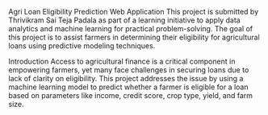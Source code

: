 Agri Loan Eligibility Prediction Web Application
This project is submitted by Thrivikram Sai Teja Padala as part of a learning initiative to apply data analytics and machine learning for practical problem-solving. The goal of this project is to assist farmers in determining their eligibility for agricultural loans using predictive modeling techniques.

Introduction
Access to agricultural finance is a critical component in empowering farmers, yet many face challenges in securing loans due to lack of clarity on eligibility. This project addresses the issue by using a machine learning model to predict whether a farmer is eligible for a loan based on parameters like income, credit score, crop type, yield, and farm size.


